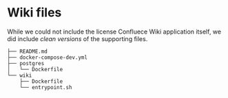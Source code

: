 # Wiki files

While we could not include the license Confluece Wiki application itself, we did include *clean versions* of the supporting files.

```
├── README.md
├── docker-compose-dev.yml
├── postgres
│   └── Dockerfile
└── wiki 
    ├── Dockerfile
    └── entrypoint.sh
```